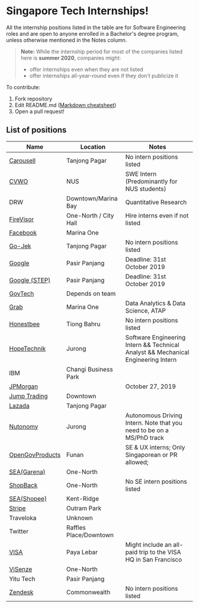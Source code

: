 
# Singapore Tech Internships!

All the internship positions listed in the table are for Software Engineering roles and are open to anyone enrolled in a Bachelor's degree program, unless otherwise mentioned in the Notes column.

> **Note:** While the internship period for most of the companies listed here is **summer 2020**, companies might:
>
> - offer internships even when they are not listed
> - offer internships all-year-round even if they don't publicize it 

To contribute:
1. Fork repository
2. Edit README.md ([Markdown cheatsheet](https://github.com/tchapi/markdown-cheatsheet/blob/master/README.md))
4. Open a pull request!


## List of positions
| Name | Location | Notes  |
|---|---| ---|
| [Carousell](https://careers.carousell.com/)  | Tanjong Pagar | No intern positions listed |
| [CVWO](https://www.comp.nus.edu.sg/~vwo/contact.html)  | NUS | SWE Intern (Predominantly for NUS students) |
| DRW | Downtown/Marina Bay | Quantitative Research |
| [FireVisor](https://angel.co/firevisor/jobs) | One-North / City Hall | Hire interns even if not listed|
| [Facebook](https://www.facebook.com/careers/jobs/440222083369338/) | Marina One | |
| [Go-Jek](https://www.gojek.io/careers/) | Tanjong Pagar | No intern positions listed |
| [Google](https://careers.google.com/jobs/results/142027906936120006-software-engineering-intern-summer-2020/?company=Google&company=YouTube&hl=en&jlo=en-US&location=Singapore&q=Software%20Engineering%20intern)  | Pasir Panjang | Deadline: 31st October 2019 | Within 12-18 months of completing a Bachelor's or Master's degree
| [Google (STEP)](https://careers.google.com/jobs/results/97828209514422982-student-training-in-engineering-program-step-intern-2020/?company=Google&company=YouTube&hl=en&jlo=en-US&location=Singapore&q=Software%20Engineering%20intern)  | Pasir Panjang | Deadline: 31st October 2019 |
| [GovTech](https://govtech.taleo.net/careersection/govtech_internship/jobsearch.ftl)| Depends on team| |
| [Grab](https://grab.careers/job-details/?id=962b081ccd05013e0a432d0006525ea0)  | Marina One | Data Analytics & Data Science, ATAP |
| [Honestbee](https://careers.honestbee.com/departments/job/)  | Tiong Bahru | No intern positions listed |
| [HopeTechnik](https://www.hopetechnik.com/careers/) | Jurong | Software Engineering Intern && Technical Analyst && Mechanical Engineering Intern|
|IBM | Changi Business Park | |
| [JPMorgan](https://jpmchase.taleo.net/careersection/10140/jobdetail.ftl?job=190064684)| | October 27, 2019 |
| [Jump Trading](https://www.jumptrading.com/jobs.html)  | Downtown | |
| [Lazada](http://www.lazada.com/work-at-lazada) | Tanjong Pagar | |
| [Nutonomy](https://www.nutonomy.com/careers/) | Jurong | Autonomous Driving Intern. Note that you need to be on a MS/PhD track |
| [OpenGovProducts](https://opengovernmentproducts.recruitee.com/)| Funan| SE & UX interns; Only Singaporean or PR allowed;|
| [SEA(Garena)](https://career.seagroup.com/programs?pos=LIP-area)  | One-North | |
| [ShopBack](http://careers.shopback.com/singapore)  | One-North | No SE intern positions listed |
| [SEA(Shopee)](https://careers.shopee.sg/) | Kent-Ridge | |
| [Stripe](https://stripe.com/jobs/listing/software-engineering-intern-apac/1806024?gh_src=73vnei) | Outram Park | |
| Traveloka| Unknown | |
| Twitter  | Raffles Place/Downtown | |
| [VISA](https://jobs.smartrecruiters.com/oneclick-ui/company/108611351/job/1520850202/publication/743999693253063)  | Paya Lebar | Might include an all-paid trip to the VISA HQ in San Francisco |
| [ViSenze](https://visenze.workable.com/jobs/708797/candidates/new)  | One-North | |
| Yitu Tech | Pasir Panjang |
| [Zendesk](https://www.zendesk.com/jobs/singapore/)  | Commonwealth | No intern positions listed |
